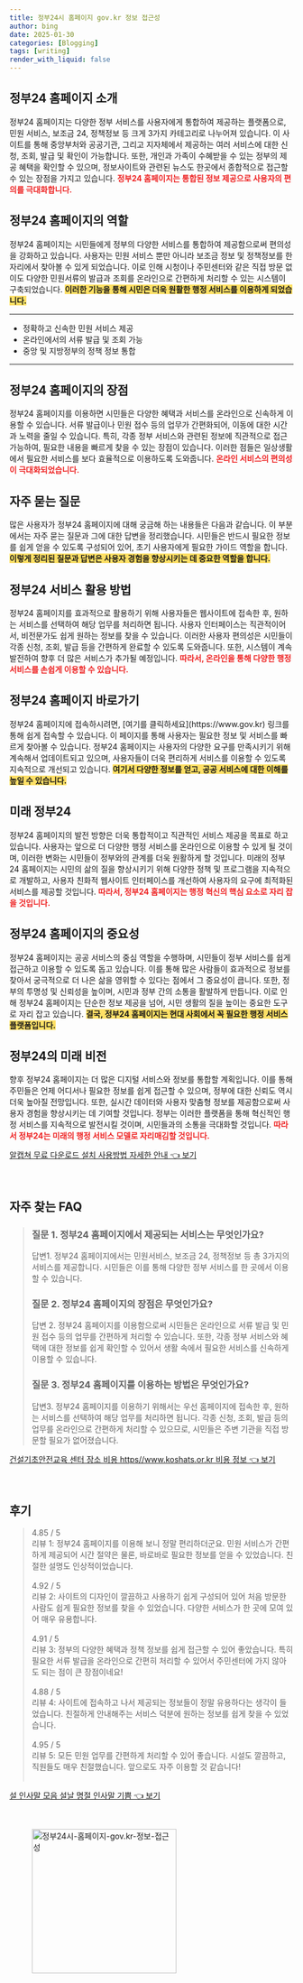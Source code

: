 ```yaml
---
title: 정부24시 홈페이지 gov.kr 정보 접근성
author: bing
date: 2025-01-30
categories: [Blogging]
tags: [writing]
render_with_liquid: false
---
```



<h2 id='정부24_홈페이지_소개'>정부24 홈페이지 소개</h2>

<p>정부24 홈페이지는 다양한 정부 서비스를 사용자에게 통합하여 제공하는 플랫폼으로, 민원 서비스, 보조금 24, 정책정보 등 크게 3가지 카테고리로 나누어져 있습니다. 이 사이트를 통해 중앙부처와 공공기관, 그리고 지자체에서 제공하는 여러 서비스에 대한 신청, 조회, 발급 및 확인이 가능합니다. 또한, 개인과 가족이 수혜받을 수 있는 정부의 제공 혜택을 확인할 수 있으며, 정보사이트와 관련된 뉴스도 한곳에서 종합적으로 접근할 수 있는 장점을 가지고 있습니다. <b><span style="color: #ee2323;">정부24 홈페이지는 통합된 정보 제공으로 사용자의 편의를 극대화합니다.</span></b></p>

<h2 id='정부24_홈페이지의_역할'>정부24 홈페이지의 역할</h2>

<p>정부24 홈페이지는 시민들에게 정부의 다양한 서비스를 통합하여 제공함으로써 편의성을 강화하고 있습니다. 사용자는 민원 서비스 뿐만 아니라 보조금 정보 및 정책정보를 한 자리에서 찾아볼 수 있게 되었습니다. 이로 인해 시청이나 주민센터와 같은 직접 방문 없이도 다양한 민원서류의 발급과 조회를 온라인으로 간편하게 처리할 수 있는 시스템이 구축되었습니다. <b><span style="background-color: #ffe066;">이러한 기능을 통해 시민은 더욱 원활한 행정 서비스를 이용하게 되었습니다.</span></b></p>

<hr />

<ul>
    <li>정확하고 신속한 민원 서비스 제공</li>
    <li>온라인에서의 서류 발급 및 조회 가능</li>
    <li>중앙 및 지방정부의 정책 정보 통합</li>
</ul>

<hr />

<h2 id='정부24_홈페이지_장점'>정부24 홈페이지의 장점</h2>

<p>정부24 홈페이지를 이용하면 시민들은 다양한 혜택과 서비스를 온라인으로 신속하게 이용할 수 있습니다. 서류 발급이나 민원 접수 등의 업무가 간편화되어, 이동에 대한 시간과 노력을 줄일 수 있습니다. 특히, 각종 정부 서비스와 관련된 정보에 직관적으로 접근 가능하여, 필요한 내용을 빠르게 찾을 수 있는 장점이 있습니다. 이러한 점들은 일상생활에서 필요한 서비스를 보다 효율적으로 이용하도록 도와줍니다. <b><span style="color: #ee2323;">온라인 서비스의 편의성이 극대화되었습니다.</span></b></p>

<h2 id='자주_묻는_질문'>자주 묻는 질문</h2>

<p>많은 사용자가 정부24 홈페이지에 대해 궁금해 하는 내용들은 다음과 같습니다. 이 부분에서는 자주 묻는 질문과 그에 대한 답변을 정리했습니다. 시민들은 반드시 필요한 정보를 쉽게 얻을 수 있도록 구성되어 있어, 초기 사용자에게 필요한 가이드 역할을 합니다. <b><span style="background-color: #ffe066;">이렇게 정리된 질문과 답변은 사용자 경험을 향상시키는 데 중요한 역할을 합니다.</span></b></p>

<h2 id='정부24_서비스_활용_방법'>정부24 서비스 활용 방법</h2>

<p>정부24 홈페이지를 효과적으로 활용하기 위해 사용자들은 웹사이트에 접속한 후, 원하는 서비스를 선택하여 해당 업무를 처리하면 됩니다. 사용자 인터페이스는 직관적이어서, 비전문가도 쉽게 원하는 정보를 찾을 수 있습니다. 이러한 사용자 편의성은 시민들이 각종 신청, 조회, 발급 등을 간편하게 완료할 수 있도록 도와줍니다. 또한, 시스템이 계속 발전하여 향후 더 많은 서비스가 추가될 예정입니다. <b><span style="color: #ee2323;">따라서, 온라인을 통해 다양한 행정 서비스를 손쉽게 이용할 수 있습니다.</span></b></p>

<h2 id='정부24_홈페이지_링크'>정부24 홈페이지 바로가기</h2>

<p>정부24 홈페이지에 접속하시려면, [여기를 클릭하세요](https://www.gov.kr) 링크를 통해 쉽게 접속할 수 있습니다. 이 페이지를 통해 사용자는 필요한 정보 및 서비스를 빠르게 찾아볼 수 있습니다. 정부24 홈페이지는 사용자의 다양한 요구를 만족시키기 위해 계속해서 업데이트되고 있으며, 사용자들이 더욱 편리하게 서비스를 이용할 수 있도록 지속적으로 개선되고 있습니다. <b><span style="background-color: #ffe066;">여기서 다양한 정보를 얻고, 공공 서비스에 대한 이해를 높일 수 있습니다.</span></b></p>

<h2 id='미래_정부24'>미래 정부24</h2>

<p>정부24 홈페이지의 발전 방향은 더욱 통합적이고 직관적인 서비스 제공을 목표로 하고 있습니다. 사용자는 앞으로 더 다양한 행정 서비스를 온라인으로 이용할 수 있게 될 것이며, 이러한 변화는 시민들이 정부와의 관계를 더욱 원활하게 할 것입니다. 미래의 정부24 홈페이지는 시민의 삶의 질을 향상시키기 위해 다양한 정책 및 프로그램을 지속적으로 개발하고, 사용자 친화적 웹사이트 인터페이스를 개선하여 사용자의 요구에 최적화된 서비스를 제공할 것입니다. <b><span style="color: #ee2323;">따라서, 정부24 홈페이지는 행정 혁신의 핵심 요소로 자리 잡을 것입니다.</span></b></p>

<h2 id='정부24_홈페이지의_중요성'>정부24 홈페이지의 중요성</h2>

<p>정부24 홈페이지는 공공 서비스의 중심 역할을 수행하며, 시민들이 정부 서비스를 쉽게 접근하고 이용할 수 있도록 돕고 있습니다. 이를 통해 많은 사람들이 효과적으로 정보를 찾아서 궁극적으로 더 나은 삶을 영위할 수 있다는 점에서 그 중요성이 큽니다. 또한, 정부의 투명성 및 신뢰성을 높이며, 시민과 정부 간의 소통을 활발하게 만듭니다. 이로 인해 정부24 홈페이지는 단순한 정보 제공을 넘어, 시민 생활의 질을 높이는 중요한 도구로 자리 잡고 있습니다. <b><span style="background-color: #ffe066;">결국, 정부24 홈페이지는 현대 사회에서 꼭 필요한 행정 서비스 플랫폼입니다.</span></b></p>

<h2 id='정부24_의_미래_비전'>정부24의 미래 비전</h2>

<p>향후 정부24 홈페이지는 더 많은 디지털 서비스와 정보를 통합할 계획입니다. 이를 통해 주민들은 언제 어디서나 필요한 정보를 쉽게 접근할 수 있으며, 정부에 대한 신뢰도 역시 더욱 높아질 전망입니다. 또한, 실시간 데이터와 사용자 맞춤형 정보를 제공함으로써 사용자 경험을 향상시키는 데 기여할 것입니다. 정부는 이러한 플랫폼을 통해 혁신적인 행정 서비스를 지속적으로 발전시킬 것이며, 시민들과의 소통을 극대화할 것입니다. <b><span style="color: #ee2323;">따라서 정부24는 미래의 행정 서비스 모델로 자리매김할 것입니다.</span></b></p>


<p><a class="click-button" title="알캡쳐 무료 다운로드 설치 사용방법 자세한 안내" href="https://purplelist.github.io/posts/%EC%95%8C%EC%BA%A1%EC%B3%90-%EB%AC%B4%EB%A3%8C-%EB%8B%A4%EC%9A%B4%EB%A1%9C%EB%93%9C-%EC%84%A4%EC%B9%98-%EC%82%AC%EC%9A%A9%EB%B0%A9%EB%B2%95-%EC%9E%90%EC%84%B8%ED%95%9C-%EC%95%88%EB%82%B4/" rel="dofollow">알캡쳐 무료 다운로드 설치 사용방법 자세한 안내 👈 보기</a></p><br>
<h2 id='자주_찾는_FAQ'>자주 찾는 FAQ</h2>
<div itemscope="" itemtype="https://schema.org/FAQPage">
<blockquote>
<div itemscope="" itemprop="mainEntity" itemtype="https://schema.org/Question">
<h3 itemprop="name">질문 1. 정부24 홈페이지에서 제공되는 서비스는 무엇인가요?</h3>
<div itemscope="" itemprop="acceptedAnswer" itemtype="https://schema.org/Answer">
<span itemprop="text">
<p>답변1. 정부24 홈페이지에서는 민원서비스, 보조금 24, 정책정보 등 총 3가지의 서비스를 제공합니다. 시민들은 이를 통해 다양한 정부 서비스를 한 곳에서 이용할 수 있습니다.</p>
</span>
</div>
</div>
<div itemscope="" itemprop="mainEntity" itemtype="https://schema.org/Question">
<h3 itemprop="name">질문 2. 정부24 홈페이지의 장점은 무엇인가요?</h3>
<div itemscope="" itemprop="acceptedAnswer" itemtype="https://schema.org/Answer">
<span itemprop="text">
<p>답변 2. 정부24 홈페이지를 이용함으로써 시민들은 온라인으로 서류 발급 및 민원 접수 등의 업무를 간편하게 처리할 수 있습니다. 또한, 각종 정부 서비스와 혜택에 대한 정보를 쉽게 확인할 수 있어서 생활 속에서 필요한 서비스를 신속하게 이용할 수 있습니다.</p>
</span>
</div>
</div>
<div itemscope="" itemprop="mainEntity" itemtype="https://schema.org/Question">
<h3 itemprop="name">질문 3. 정부24 홈페이지를 이용하는 방법은 무엇인가요?</h3>
<div itemscope="" itemprop="acceptedAnswer" itemtype="https://schema.org/Answer">
<span itemprop="text">
<p>답변3. 정부24 홈페이지를 이용하기 위해서는 우선 홈페이지에 접속한 후, 원하는 서비스를 선택하여 해당 업무를 처리하면 됩니다. 각종 신청, 조회, 발급 등의 업무를 온라인으로 간편하게 처리할 수 있으므로, 시민들은 주변 기관을 직접 방문할 필요가 없어졌습니다.</p>
</span>
</div>
</div>
</blockquote>
</div>
<p><a class="click-button" title="건설기초안전교육 센터 장소 비용 https//www.koshats.or.kr 비용 정보" href="https://purplelist.github.io/posts/%EA%B1%B4%EC%84%A4%EA%B8%B0%EC%B4%88%EC%95%88%EC%A0%84%EA%B5%90%EC%9C%A1-%EC%84%BC%ED%84%B0-%EC%9E%A5%EC%86%8C-%EB%B9%84%EC%9A%A9-httpswww.koshats.or.kr-%EB%B9%84%EC%9A%A9-%EC%A0%95%EB%B3%B4/" rel="dofollow">건설기초안전교육 센터 장소 비용 https//www.koshats.or.kr 비용 정보 👈 보기</a></p><br>
<h2 id='후기'>후기</h2>
<div itemscope itemtype="https://schema.org/Product">
  <blockquote>
  <div itemprop="review" itemscope itemtype="https://schema.org/Review">
      <div itemprop="reviewRating" itemscope itemtype="https://schema.org/Rating"> <span itemprop="ratingValue">4.85</span> / <span itemprop="bestRating">5</span> </div>
      <span itemprop="reviewBody">리뷰 1: 정부24 홈페이지를 이용해 보니 정말 편리하더군요. 민원 서비스가 간편하게 제공되어 시간 절약은 물론, 바로바로 필요한 정보를 얻을 수 있었습니다. 친절한 설명도 인상적이었습니다.</span>
  </div>
  <br>
  <div itemprop="review" itemscope itemtype="https://schema.org/Review">
      <div itemprop="reviewRating" itemscope itemtype="https://schema.org/Rating"> <span itemprop="ratingValue">4.92</span> / <span itemprop="bestRating">5</span> </div>
      <span itemprop="reviewBody">리뷰 2: 사이트의 디자인이 깔끔하고 사용하기 쉽게 구성되어 있어 처음 방문한 사람도 쉽게 필요한 정보를 찾을 수 있었습니다. 다양한 서비스가 한 곳에 모여 있어 매우 유용합니다.</span>
  </div>
  <br>
  <div itemprop="review" itemscope itemtype="https://schema.org/Review">
      <div itemprop="reviewRating" itemscope itemtype="https://schema.org/Rating"> <span itemprop="ratingValue">4.91</span> / <span itemprop="bestRating">5</span> </div>
      <span itemprop="reviewBody">리뷰 3: 정부의 다양한 혜택과 정책 정보를 쉽게 접근할 수 있어 좋았습니다. 특히 필요한 서류 발급을 온라인으로 간편히 처리할 수 있어서 주민센터에 가지 않아도 되는 점이 큰 장점이네요!</span>
  </div>
  <br>
  <div itemprop="review" itemscope itemtype="https://schema.org/Review">
      <div itemprop="reviewRating" itemscope itemtype="https://schema.org/Rating"> <span itemprop="ratingValue">4.88</span> / <span itemprop="bestRating">5</span> </div>
      <span itemprop="reviewBody">리뷰 4: 사이트에 접속하고 나서 제공되는 정보들이 정말 유용하다는 생각이 들었습니다. 친절하게 안내해주는 서비스 덕분에 원하는 정보를 쉽게 찾을 수 있었습니다.</span>
  </div>
  <br>
  <div itemprop="review" itemscope itemtype="https://schema.org/Review">
      <div itemprop="reviewRating" itemscope itemtype="https://schema.org/Rating"> <span itemprop="ratingValue">4.95</span> / <span itemprop="bestRating">5</span> </div>
      <span itemprop="reviewBody">리뷰 5: 모든 민원 업무를 간편하게 처리할 수 있어 좋습니다. 시설도 깔끔하고, 직원들도 매우 친절했습니다. 앞으로도 자주 이용할 것 같습니다!</span>
  </div>
  <br>
  </blockquote>
</div>
<p><a class="click-button" title="설 인사말 모음 설날 명절 인사말 기쁨" href="https://purplelist.github.io/posts/%EC%84%A4-%EC%9D%B8%EC%82%AC%EB%A7%90-%EB%AA%A8%EC%9D%8C-%EC%84%A4%EB%82%A0-%EB%AA%85%EC%A0%88-%EC%9D%B8%EC%82%AC%EB%A7%90-%EA%B8%B0%EC%81%A8/" rel="dofollow">설 인사말 모음 설날 명절 인사말 기쁨 👈 보기</a></p><br>
<figure class="image"><img src="https://purplelist.github.io/assets/img/thumbnail/정부24시-홈페이지-gov.kr-정보-접근성.webp" alt="정부24시-홈페이지-gov.kr-정보-접근성" width="256" height="256"></figure>